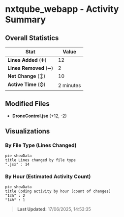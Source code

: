 # nxtqube_webapp - Activity Summary 

## Overall Statistics

| Stat                   | Value                                                             |
| ---------------------- | ----------------------------------------------------------------- |
| **Lines Added** (➕)   | 12                                          |
| **Lines Removed** (➖) | 2                                        |
| **Net Change** (↕)    | 10                |
| **Active Time** (⌚)   | 2 minutes |


## Modified Files
- **DroneControl.jsx** (+12, -2)

## Visualizations

### By File Type (Lines Changed)

```mermaid
pie showData
title Lines changed by file type
".jsx" : 14
```

### By Hour (Estimated Activity Count)

```mermaid
pie showData
title Coding activity by hour (count of changes)
"13h" : 2
"14h" : 1
```


> **Last Updated:** 17/06/2025, 14:53:35